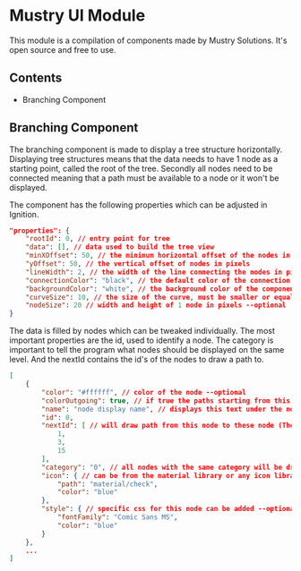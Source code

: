 # Mustry UI Module

This module is a compilation of components made by Mustry Solutions. It's open source and free to use.

## Contents

- Branching Component

## Branching Component

The branching component is made to display a tree structure horizontally. Displaying tree structures means that the data needs to have 1 node as a starting point, called the root of the tree. Secondly all nodes need to be connected meaning that a path must be available to a node or it won't be displayed.

The component has the following properties which can be adjusted in Ignition.

```JSON
"properties": {
    "rootId": 0, // entry point for tree
    "data": [], // data used to build the tree view
    "minXOffset": 50, // the minimum horizontal offset of the nodes in pixels
    "yOffset": 50, // the vertical offset of nodes in pixels
    "lineWidth": 2, // the width of the line connecting the nodes in pixels --optional
    "connectionColor": "black", // the default color of the connection between nodes (can be overwritten by node color using colorOutgoing) --optional
    "backgroundColor": "white", // the background color of the component, used because the nodes draw over the node connections --optional
    "curveSize": 10, // the size of the curve, must be smaller or equal to half the x and half y offset --optional
    "nodeSize": 20 // width and height of 1 node in pixels --optional
}
```

The data is filled by nodes which can be tweaked individually. The most important properties are the id, used to identify a node. The category is important to tell the program what nodes should be displayed on the same level. And the nextId contains the id's of the nodes to draw a path to.

```JSON
[
    {
        "color": "#ffffff", // color of the node --optional
        "colorOutgoing": true, // if true the paths starting from this node will also have the color defined in color --optional
        "name": "node display name", // displays this text under the node --optional
        "id": 0,
        "nextId": [ // will draw path from this node to these node (The ID's have to exist!) --optional
            1,
            3,
            15
        ],
        "category": "0", // all nodes with the same category will be drawn on the same level (y coordinate)
        "icon": { // can be from the material library or any icon library imported in Ignition --optional
            "path": "material/check",
            "color": "blue"
        },
        "style": { // specific css for this node can be added --optional
            "fontFamily": "Comic Sans MS",
            "color": "blue"
        }
    },
    ...
]
```
